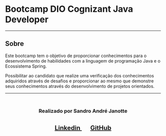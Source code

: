 # Bootcamp DIO Cognizant Java Developer

---



## Sobre

Este bootcamp tem o objetivo de proporcionar conhecimentos para o desenvolvimento de habilidades com a linguagem de programação Java e o Ecossistema Spring.

Possibilitar ao candidato que realize uma verificação dos conhecimentos adquiridos através de desafios e proporcionar ao mesmo que demonstre seus conhecimentos através do desenvolvimento de projetos orientados. 

---

<div align="center" style="padding: 10px">
    <h3>
        Realizado por Sandro André Janotte
    </h3>
    <br>
	<strong>
        <a href="https://www.linkedin.com/in/sandro-andr%C3%A9-janotte-2b022450/" style="font-size: 20px; padding: 10px">
            Linkedin
    	</a>
    </strong>
    &nbsp;
    <strong>
    	<a href="https://github.com/janotte/" style="font-size: 20px; padding: 10px">
            GitHub
		</a>
    </strong>
</div>  